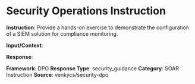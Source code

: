 # Security Operations Instruction

**Instruction**: Provide a hands-on exercise to demonstrate the configuration of a SIEM solution for compliance monitoring.

**Input/Context**: 

**Response**: 

**Framework**: DPO
**Response Type**: security_guidance
**Category**: SOAR Instruction
**Source**: venkycs/security-dpo
